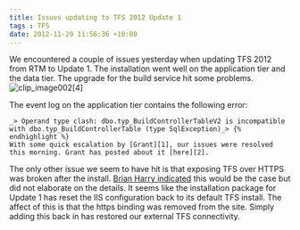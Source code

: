 ```yaml
---
title: Issues updating to TFS 2012 Update 1
tags : TFS
date: 2012-11-29 11:56:36 +10:00
---
```


We encountered a couple of issues yesterday when updating TFS 2012 from RTM to Update 1. The installation went well on the application tier and the data tier. The upgrade for the build service hit some problems. ![clip_image002[4]][0]

The event log on the application tier contains the following error:

    _> Operand type clash: dbo.typ_BuildControllerTableV2 is incompatible with dbo.typ_BuildControllerTable (type SqlException)_> {% endhighlight %}
    With some quick escalation by [Grant][1], our issues were resolved this morning. Grant has posted about it [here][2].

The only other issue we seem to have hit is that exposing TFS over HTTPS was broken after the install. [Brian Harry indicated][3] this would be the case but did not elaborate on the details. It seems like the installation package for Update 1 has reset the IIS configuration back to its default TFS install. The affect of this is that the https binding was removed from the site. Simply adding this back in has restored our external TFS connectivity.

[0]: //blogfiles/clip_image002%5B4%5D.jpg
[1]: http://blogs.msdn.com/b/granth
[2]: http://stackoverflow.com/questions/13615812/error-when-installing-tfs-2012-update-1-dbo-typ-buildcontrollertablev2-is-inco
[3]: http://blogs.msdn.com/b/bharry/archive/2012/11/26/visual-studio-2012-update-1-is-available.aspx
